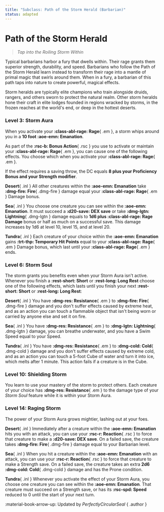 ```yaml
---
title: "Subclass: Path of the Storm Herald (Barbarian)"
status: adapted
---
```


<p style="display:none">
Tap into the Roiling Storm Within
</p>

# Path of the Storm Herald

> *Tap into the Roiling Storm Within*

Typical barbarians harbor a fury that dwells within. Their rage grants them superior strength, durability, and speed. Barbarians who follow the Path of the Storm Herald learn instead to transform their rage into a mantle of primal magic that swirls around them. When in a fury, a barbarian of this path taps into nature to create powerful, magical effects.

Storm heralds are typically elite champions who train alongside druids, rangers, and others sworn to protect the natural realm. Other storm heralds hone their craft in elite lodges founded in regions wracked by storms, in the frozen reaches at the world's end, or deep in the hottest deserts.

### Level 3: Storm Aura

When you activate your **:class-abl-rage: Rage**{ .em }, a storm whips around you in a **10 foot :aoe-emn: Emanation**.

As part of the **:rsc-b: Bonus Action**{ .rsc } you use to activate or maintain your **:class-abl-rage: Rage**{ .em }, you can cause one of the following effects. You choose which when you activate your **:class-abl-rage: Rage**{ .em }. 

If the effect requires a saving throw, the DC equals **8 plus your Proficiency Bonus and your Strength modifier**.

**Desert**{ .inl } All other creatures within the **:aoe-emn: Emanation** take **:dmg-fire: Fire**{ .dmg-fire } damage equal your **:class-abl-rage: Rage**{ .em } Damage bonus.

**Sea**{ .inl } You choose one creature you can see within the **:aoe-emn: Emanation**. It must succeed a **:d20-save: DEX save** or take **:dmg-lgtn: Lightning**{ .dmg-lgtn } damage equals to **1d6 plus :class-abl-rage: Rage Damage** bonus or half as much on a successful save. This damage increases by 1d6 at level 10, level 15, and at level 20.

**Tundra**{ .inl } Each creature of your choice within the **:aoe-emn: Emanation** gains **:trt-thp: Temporary Hit Points** equal to your **:class-abl-rage: Rage**{ .em } Damage bonus, which last until your **:class-abl-rage: Rage**{ .em } ends.

### Level 6: Storm Soul

The storm grants you benefits even when your Storm Aura isn't active. Whenever you finish a **:rest-short: Short** or **:rest-long: Long Rest** choose one of the following effects, which lasts until you finish your next **:rest-short: Short** or **:rest-long: Long Rest**:

**Desert**{ .inl } You have **:dmg-res: Resistance**{ .em } to **:dmg-fire: Fire**{ .dmg-fire } damage and you don't suffer effects caused by extreme heat, and as an action you can touch a flammable object that isn't being worn or carried by anyone else and set it on fire.

**Sea**{ .inl } You have **:dmg-res: Resistance**{ .em } to **:dmg-lgtn: Lightning**{ .dmg-lgtn } damage, you can breathe underwater, and you have a Swim Speed equal to your Speed.

**Tundra**{ .inl } You have **:dmg-res: Resistance**{ .em } to **:dmg-cold: Cold**{ .dmg-cold } damage and you don't suffer effects caused by extreme cold, and as an action you can touch a 5-foot Cube of water and turn it into ice, which melts after 1 minute. This action fails if a creature is in the Cube.

### Level 10: Shielding Storm

You learn to use your mastery of the storm to protect others. Each creature of your choice has **:dmg-res: Resistance**{ .em } to the damage type of your *Storm Soul* feature while it is within your Storm Aura.

### Level 14: Raging Storm

The power of your Storm Aura grows mightier, lashing out at your foes.

**Desert**{ .inl } Immediately after a creature within the **:aoe-emn: Emanation** hits you with an attack, you can use your **:rsc-r: Reaction**{ .rsc } to force that creature to make a **:d20-save: DEX save**. On a failed save, the creature takes **:dmg-fire: Fire**{ .dmg-fire } damage equal to your Barbarian level.

**Sea**{ .inl } When you hit a creature within the **:aoe-emn: Emanation** with an attack, you can use your **:rsc-r: Reaction**{ .rsc } to force that creature to make a Strength save. On a failed save, the creature takes an extra **2d6 :dmg-cold: Cold**{ .dmg-cold } damage and has the Prone condition.

**Tundra**{ .inl } Whenever you activate the effect of your Storm Aura, you choose one creature you can see within the **:aoe-emn: Emanation**. That creature must succeed on a Strength save, or has its **:rsc-spd: Speed** reduced to 0 until the start of your next turn.

:material-book-arrow-up: Updated by *PerfectlyCircularSeal* 
{ .author }